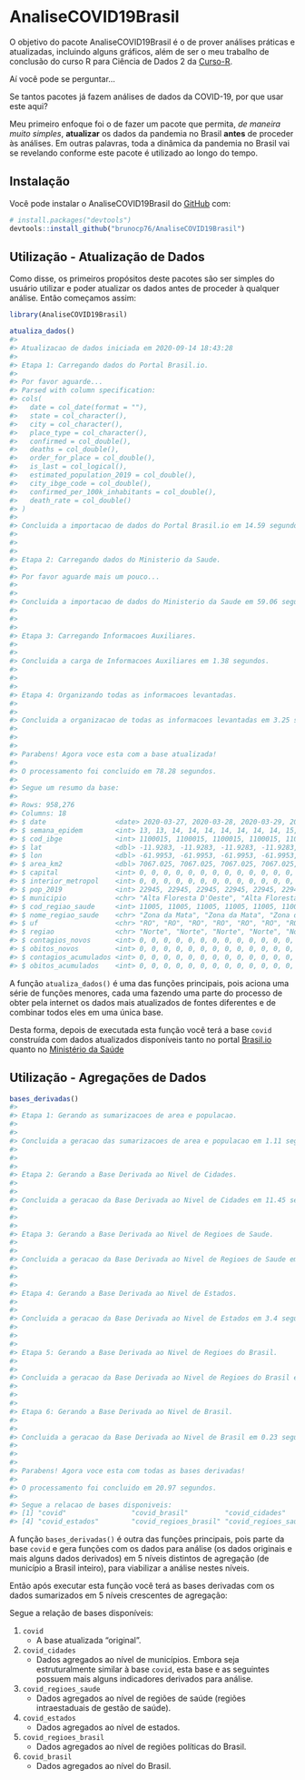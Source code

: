 
<!-- README.md is generated from README.Rmd. Please edit that file -->

# AnaliseCOVID19Brasil

<!-- badges: start -->

<!-- badges: end -->

O objetivo do pacote AnaliseCOVID19Brasil é o de prover análises
práticas e atualizadas, incluindo alguns gráficos, além de ser o meu
trabalho de conclusão do curso R para Ciência de Dados 2 da
[Curso-R](https://www.curso-r.com/).

Aí você pode se perguntar…

Se tantos pacotes já fazem análises de dados da COVID-19, por que usar
este aqui?

Meu primeiro enfoque foi o de fazer um pacote que permita, *de maneira
muito simples*, **atualizar** os dados da pandemia no Brasil **antes**
de proceder às análises. Em outras palavras, toda a dinâmica da pandemia
no Brasil vai se revelando conforme este pacote é utilizado ao longo do
tempo.

## Instalação

Você pode instalar o AnaliseCOVID19Brasil do
[GitHub](https://github.com/) com:

``` r
# install.packages("devtools")
devtools::install_github("brunocp76/AnaliseCOVID19Brasil")
```

## Utilização - Atualização de Dados

Como disse, os primeiros propósitos deste pacotes são ser simples do
usuário utilizar e poder atualizar os dados antes de proceder à
qualquer análise. Então começamos assim:

``` r
library(AnaliseCOVID19Brasil)

atualiza_dados()
#> 
#> Atualizacao de dados iniciada em 2020-09-14 18:43:28
#> 
#> Etapa 1: Carregando dados do Portal Brasil.io.
#> 
#> Por favor aguarde...
#> Parsed with column specification:
#> cols(
#>   date = col_date(format = ""),
#>   state = col_character(),
#>   city = col_character(),
#>   place_type = col_character(),
#>   confirmed = col_double(),
#>   deaths = col_double(),
#>   order_for_place = col_double(),
#>   is_last = col_logical(),
#>   estimated_population_2019 = col_double(),
#>   city_ibge_code = col_double(),
#>   confirmed_per_100k_inhabitants = col_double(),
#>   death_rate = col_double()
#> )
#> 
#> Concluida a importacao de dados do Portal Brasil.io em 14.59 segundos.
#> 
#> 
#> 
#> Etapa 2: Carregando dados do Ministerio da Saude.
#> 
#> Por favor aguarde mais um pouco...
#> 
#> 
#> Concluida a importacao de dados do Ministerio da Saude em 59.06 segundos.
#> 
#> 
#> 
#> Etapa 3: Carregando Informacoes Auxiliares.
#> 
#> 
#> Concluida a carga de Informacoes Auxiliares em 1.38 segundos.
#> 
#> 
#> 
#> Etapa 4: Organizando todas as informacoes levantadas.
#> 
#> 
#> Concluida a organizacao de todas as informacoes levantadas em 3.25 segundos.
#> 
#> 
#> 
#> Parabens! Agora voce esta com a base atualizada!
#> 
#> O processamento foi concluido em 78.28 segundos.
#> 
#> Segue um resumo da base:
#> 
#> Rows: 958,276
#> Columns: 18
#> $ date                 <date> 2020-03-27, 2020-03-28, 2020-03-29, 2020-03-3...
#> $ semana_epidem        <int> 13, 13, 14, 14, 14, 14, 14, 14, 14, 15, 15, 15...
#> $ cod_ibge             <int> 1100015, 1100015, 1100015, 1100015, 1100015, 1...
#> $ lat                  <dbl> -11.9283, -11.9283, -11.9283, -11.9283, -11.92...
#> $ lon                  <dbl> -61.9953, -61.9953, -61.9953, -61.9953, -61.99...
#> $ area_km2             <dbl> 7067.025, 7067.025, 7067.025, 7067.025, 7067.0...
#> $ capital              <int> 0, 0, 0, 0, 0, 0, 0, 0, 0, 0, 0, 0, 0, 0, 0, 0...
#> $ interior_metropol    <int> 0, 0, 0, 0, 0, 0, 0, 0, 0, 0, 0, 0, 0, 0, 0, 0...
#> $ pop_2019             <int> 22945, 22945, 22945, 22945, 22945, 22945, 2294...
#> $ municipio            <chr> "Alta Floresta D'Oeste", "Alta Floresta D'Oest...
#> $ cod_regiao_saude     <int> 11005, 11005, 11005, 11005, 11005, 11005, 1100...
#> $ nome_regiao_saude    <chr> "Zona da Mata", "Zona da Mata", "Zona da Mata"...
#> $ uf                   <chr> "RO", "RO", "RO", "RO", "RO", "RO", "RO", "RO"...
#> $ regiao               <chr> "Norte", "Norte", "Norte", "Norte", "Norte", "...
#> $ contagios_novos      <int> 0, 0, 0, 0, 0, 0, 0, 0, 0, 0, 0, 0, 0, 0, 0, 0...
#> $ obitos_novos         <int> 0, 0, 0, 0, 0, 0, 0, 0, 0, 0, 0, 0, 0, 0, 0, 0...
#> $ contagios_acumulados <int> 0, 0, 0, 0, 0, 0, 0, 0, 0, 0, 0, 0, 0, 0, 0, 0...
#> $ obitos_acumulados    <int> 0, 0, 0, 0, 0, 0, 0, 0, 0, 0, 0, 0, 0, 0, 0, 0...
```

A função `atualiza_dados()` é uma das funções principais, pois aciona
uma série de funções menores, cada uma fazendo uma parte do processo de
obter pela internet os dados mais atualizados de fontes diferentes e de
combinar todos eles em uma única base.

Desta forma, depois de executada esta função você terá a base `covid`
construída com dados atualizados disponíveis tanto no portal
[Brasil.io](https://brasil.io/) quanto no [Ministério da
Saúde](https://covid.saude.gov.br/)

## Utilização - Agregações de Dados

``` r
bases_derivadas()
#> 
#> Etapa 1: Gerando as sumarizacoes de area e populacao.
#> 
#> 
#> Concluida a geracao das sumarizacoes de area e populacao em 1.11 segundos.
#> 
#> 
#> 
#> Etapa 2: Gerando a Base Derivada ao Nivel de Cidades.
#> 
#> 
#> Concluida a geracao da Base Derivada ao Nivel de Cidades em 11.45 segundos.
#> 
#> 
#> 
#> Etapa 3: Gerando a Base Derivada ao Nivel de Regioes de Saude.
#> 
#> 
#> Concluida a geracao da Base Derivada ao Nivel de Regioes de Saude em 2.56 segundos.
#> 
#> 
#> 
#> Etapa 4: Gerando a Base Derivada ao Nivel de Estados.
#> 
#> 
#> Concluida a geracao da Base Derivada ao Nivel de Estados em 3.4 segundos.
#> 
#> 
#> 
#> Etapa 5: Gerando a Base Derivada ao Nivel de Regioes do Brasil.
#> 
#> 
#> Concluida a geracao da Base Derivada ao Nivel de Regioes do Brasil em 2.22 segundos.
#> 
#> 
#> 
#> Etapa 6: Gerando a Base Derivada ao Nivel de Brasil.
#> 
#> 
#> Concluida a geracao da Base Derivada ao Nivel de Brasil em 0.23 segundos.
#> 
#> 
#> 
#> Parabens! Agora voce esta com todas as bases derivadas!
#> 
#> O processamento foi concluido em 20.97 segundos.
#> 
#> Segue a relacao de bases disponiveis:
#> [1] "covid"                "covid_brasil"         "covid_cidades"       
#> [4] "covid_estados"        "covid_regioes_brasil" "covid_regioes_saude"
```

A função `bases_derivadas()` é outra das funções principais, pois parte
da base `covid` e gera funções com os dados para análise (os dados
originais e mais alguns dados derivados) em 5 níveis distintos de
agregação (de município a Brasil inteiro), para viabilizar a análise
nestes níveis.

Então após executar esta função você terá as bases derivadas com os
dados sumarizados em 5 níveis crescentes de agregação:

Segue a relação de bases disponíveis:

1.  `covid`
      - A base atualizada “original”.
2.  `covid_cidades`
      - Dados agregados ao nível de municípios. Embora seja
        estruturalmente similar à base `covid`, esta base e as seguintes
        possuem mais alguns indicadores derivados para análise.
3.  `covid_regioes_saude`
      - Dados agregados ao nível de regiões de saúde (regiões
        intraestaduais de gestão de saúde).
4.  `covid_estados`
      - Dados agregados ao nível de estados.
5.  `covid_regioes_brasil`
      - Dados agregados ao nível de regiões políticas do Brasil.
6.  `covid_brasil`
      - Dados agregados ao nível do Brasil.

